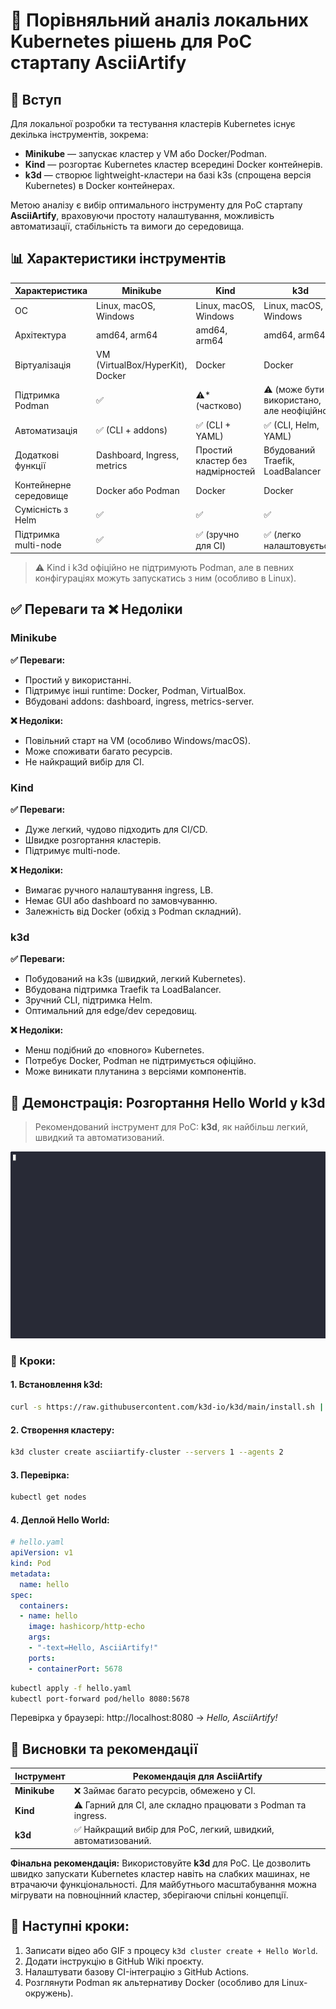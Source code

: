 
# 📘 Порівняльний аналіз локальних Kubernetes рішень для PoC стартапу AsciiArtify

## 🔹 Вступ

Для локальної розробки та тестування кластерів Kubernetes існує декілька інструментів, зокрема:
- **Minikube** — запускає кластер у VM або Docker/Podman.
- **Kind** — розгортає Kubernetes кластер всередині Docker контейнерів.
- **k3d** — створює lightweight-кластери на базі k3s (спрощена версія Kubernetes) в Docker контейнерах.

Метою аналізу є вибір оптимального інструменту для PoC стартапу **AsciiArtify**, враховуючи простоту налаштування, можливість автоматизації, стабільність та вимоги до середовища.

## 📊 Характеристики інструментів

| Характеристика            | Minikube                           | Kind                                 | k3d                                  |
|---------------------------|------------------------------------|--------------------------------------|--------------------------------------|
| ОС                        | Linux, macOS, Windows              | Linux, macOS, Windows                | Linux, macOS, Windows                |
| Архітектура               | amd64, arm64                       | amd64, arm64                         | amd64, arm64                         |
| Віртуалізація             | VM (VirtualBox/HyperKit), Docker   | Docker                               | Docker                               |
| Підтримка Podman          | ✅                                  | ⚠️* (частково)                       | ⚠️ (може бути використано, але неофіційно) |
| Автоматизація             | ✅ (CLI + addons)                   | ✅ (CLI + YAML)                      | ✅ (CLI, Helm, YAML)                 |
| Додаткові функції         | Dashboard, Ingress, metrics        | Простий кластер без надмірностей     | Вбудований Traefik, LoadBalancer    |
| Контейнерне середовище    | Docker або Podman                  | Docker                               | Docker                               |
| Сумісність з Helm         | ✅                                  | ✅                                    | ✅                                    |
| Підтримка multi-node      | ✅                                  | ✅ (зручно для CI)                   | ✅ (легко налаштовується)            |

> ⚠️ Kind і k3d офіційно не підтримують Podman, але в певних конфігураціях можуть запускатись з ним (особливо в Linux).

## ✅ Переваги та ❌ Недоліки

### Minikube

**✅ Переваги:**
- Простий у використанні.
- Підтримує інші runtime: Docker, Podman, VirtualBox.
- Вбудовані addons: dashboard, ingress, metrics-server.

**❌ Недоліки:**
- Повільний старт на VM (особливо Windows/macOS).
- Може споживати багато ресурсів.
- Не найкращий вибір для CI.

### Kind

**✅ Переваги:**
- Дуже легкий, чудово підходить для CI/CD.
- Швидке розгортання кластерів.
- Підтримує multi-node.

**❌ Недоліки:**
- Вимагає ручного налаштування ingress, LB.
- Немає GUI або dashboard по замовчуванню.
- Залежність від Docker (обхід з Podman складний).

### k3d

**✅ Переваги:**
- Побудований на k3s (швидкий, легкий Kubernetes).
- Вбудована підтримка Traefik та LoadBalancer.
- Зручний CLI, підтримка Helm.
- Оптимальний для edge/dev середовищ.

**❌ Недоліки:**
- Менш подібний до «повного» Kubernetes.
- Потребує Docker, Podman не підтримується офіційно.
- Може виникати плутанина з версіями компонентів.

## 🧪 Демонстрація: Розгортання Hello World у k3d

> Рекомендований інструмент для PoC: **k3d**, як найбільш легкий, швидкий та автоматизований.

![Image](../.data/demo.gif)
 
### 🔧 Кроки:

#### 1. Встановлення k3d:
```bash
curl -s https://raw.githubusercontent.com/k3d-io/k3d/main/install.sh | bash
```

#### 2. Створення кластеру:
```bash
k3d cluster create asciiartify-cluster --servers 1 --agents 2
```

#### 3. Перевірка:
```bash
kubectl get nodes
```

#### 4. Деплой Hello World:
```yaml
# hello.yaml
apiVersion: v1
kind: Pod
metadata:
  name: hello
spec:
  containers:
  - name: hello
    image: hashicorp/http-echo
    args:
    - "-text=Hello, AsciiArtify!"
    ports:
    - containerPort: 5678
```

```bash
kubectl apply -f hello.yaml
kubectl port-forward pod/hello 8080:5678
```

Перевірка у браузері: http://localhost:8080 → *Hello, AsciiArtify!*

## 🧾 Висновки та рекомендації

| Інструмент | Рекомендація для AsciiArtify |
|------------|------------------------------|
| **Minikube** | ❌ Займає багато ресурсів, обмежено у CI. |
| **Kind**     | ⚠️ Гарний для CI, але складно працювати з Podman та ingress. |
| **k3d**      | ✅ Найкращий вибір для PoC, легкий, швидкий, автоматизований. |

**Фінальна рекомендація:** Використовуйте **k3d** для PoC. Це дозволить швидко запускати Kubernetes кластер навіть на слабких машинах, не втрачаючи функціональності. Для майбутнього масштабування можна мігрувати на повноцінний кластер, зберігаючи спільні концепції.

## 📝 Наступні кроки:
1. Записати відео або GIF з процесу `k3d cluster create + Hello World`.
2. Додати інструкцію в GitHub Wiki проєкту.
3. Налаштувати базову CI-інтеграцію з GitHub Actions.
4. Розглянути Podman як альтернативу Docker (особливо для Linux-окружень).
